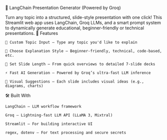 🧠 LangChain Presentation Generator (Powered by Groq)

Turn any topic into a structured, slide-style presentation with one click!
This Streamlit web app uses LangChain, Groq LLMs, and a smart prompt system to dynamically generate educational, beginner-friendly or technical presentations.
🚀 Features

    📝 Custom Topic Input – Type any topic you'd like to explain

    🎯 Choose Explanation Style – Beginner-friendly, technical, code-based, etc.

    📏 Set Slide Length – From quick overviews to detailed 7-slide decks

    ⚡ Fast AI Generation – Powered by Groq’s ultra-fast LLM inference

    🎨 Visual Suggestions – Each slide includes visual ideas (e.g., diagrams, charts)

🛠 Built With

    LangChain – LLM workflow framework

    Groq – Lightning-fast LLM API (LLaMA 3, Mixtral)

    Streamlit – For building interactive UI

    regex, dotenv – For text processing and secure secrets
